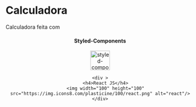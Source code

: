 # Calculadora
Calculadora feita com

<center>
    <div>
        <h4>Styled-Components</h4>
        <img width="52" height="52" src="https://img.icons8.com/color/48/styled-components.png" alt="styled-components"/> 
    </div>

    <div >
        <h4>React JS</h4>
        <img width="100" height="100" src="https://img.icons8.com/plasticine/100/react.png" alt="react"/>
    </div>
</center>
